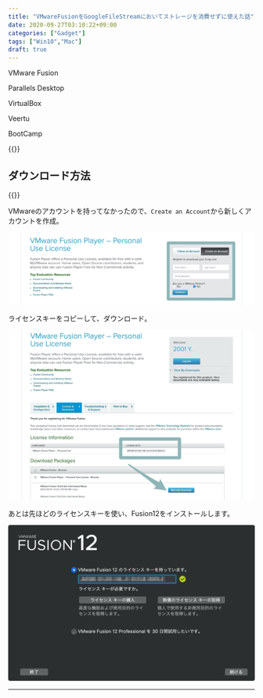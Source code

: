 ```yaml
---
title: "VMwareFusionをGoogleFileStreamにおいてストレージを消費せずに使えた話"
date: 2020-09-27T03:10:22+09:00
categories: ["Gadget"]
tags: ["Win10","Mac"]
draft: true
---
```


VMware Fusion

Parallels Desktop

VirtualBox

Veertu

BootCamp

{{<ad>}}

## ダウンロード方法

{{<blogcard url="https://my.vmware.com/web/vmware/evalcenter?p=fusion-player-personal">}}

VMwareのアカウントを持ってなかったので、`Create an Account`から新しくアカウントを作成。

![](../../../images/vmwarefusion-player-1.jpg)

ライセンスキーをコピーして、ダウンロード。

![](../../../images/vmwarefusion-player-2.jpg)

あとは先ほどのライセンスキーを使い、Fusion12をインストールします。

![](../../../images/mac-vmwarefusion-player-3.jpg)

***